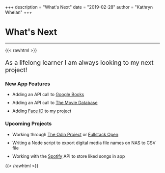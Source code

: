 +++
description = "What's Next"
date = "2019-02-28"
author = "Kathryn Whelan"
+++
# What's Next
***
{{< rawhtml >}}

<p style="font-size:20px">As a lifelong learner I am always looking to my next project! </p>
<h3>New App Features</h3>
  <ul>
    <li style="margin-bottom:10px">
      Adding an API call to <a href="https://developers.google.com/books">Google Books</a>
    </li>
    <li style="margin-bottom:10px">
      Adding an API call to <a href="https://www.themoviedb.org/">The Movie Database</a>
    </li>
      <li style="margin-bottom:10px">
Adding <a href="https://www.hackingwithswift.com/read/28/4/touch-to-activate-touch-id-face-id-and-localauthentication">Face ID</a> to my project</li>

  </ul>
<h3>Upcoming Projects</h3>
  <ul>
      <li style="margin-bottom:10px">
        Working through <a href="https://www.theodinproject.com/">The Odin Project</a> or <a href="https://fullstackopen.com/en/about/">Fullstack Open</a></li>
      </li>
        <li style="margin-bottom:10px">Writing a Node script to export digital media file names on NAS to CSV file</li>
      <li style="margin-bottom:10px">
      Working with the <a href="https://developer.spotify.com/documentation/web-api/">Spotify</a> API to store liked songs in app
      </li>
  </ul>
{{< /rawhtml >}}
